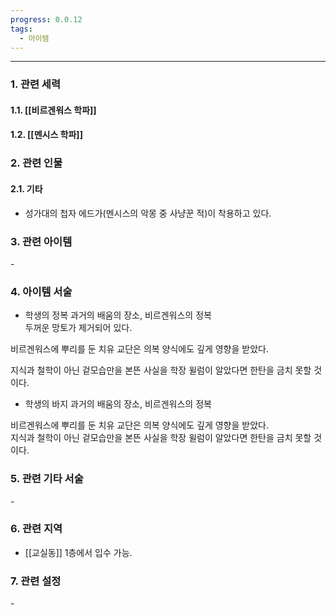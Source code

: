 ```yaml
---
progress: 0.0.12
tags:
  - 아이템
---
```

---
### 1. 관련 세력
#### 1.1. [[비르겐워스 학파]]
#### 1.2. [[멘시스 학파]]
### 2. 관련 인물
#### 2.1. 기타
- 성가대의 첩자 에드가(멘시스의 악몽 중 사냥꾼 적)이 착용하고 있다.

### 3. 관련 아이템
\-

### 4. 아이템 서술
- 학생의 정복
과거의 배움의 장소, 비르겐워스의 정복  
두꺼운 망토가 제거되어 있다.  
  
비르겐워스에 뿌리를 둔 치유 교단은 의복 양식에도 깊게 영향을 받았다.  
  
지식과 철학이 아닌 겉모습만을 본뜬 사실을 학장 윌럼이 알았다면 한탄을 금치 못할 것이다.

- 학생의 바지
과거의 배움의 장소, 비르겐워스의 정복  
  
비르겐워스에 뿌리를 둔 치유 교단은 의복 양식에도 깊게 영향을 받았다.  
지식과 철학이 아닌 겉모습만을 본뜬 사실을 학장 윌럼이 알았다면 한탄을 금치 못할 것이다.

### 5. 관련 기타 서술
\-

### 6. 관련 지역
- [[교실동]] 1층에서 입수 가능.

### 7. 관련 설정
\-